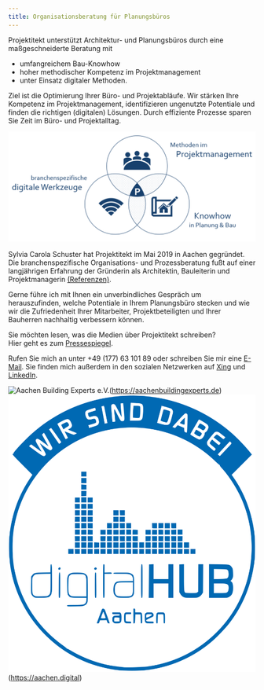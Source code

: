 ```yaml
---
title: Organisationsberatung für Planungsbüros
---
```


Projektitekt unterstützt Architektur- und Planungsbüros durch eine maßgeschneiderte Beratung mit
* umfangreichem Bau-Knowhow
* hoher methodischer Kompetenz im Projektmanagement
* unter Einsatz digitaler Methoden.
    
Ziel ist die Optimierung Ihrer Büro- und Projektabläufe. Wir stärken Ihre Kompetenz im Projektmanagement, identifizieren ungenutzte Potentiale und finden die richtigen (digitalen) Lösungen. Durch effiziente Prozesse sparen Sie Zeit im Büro- und Projektalltag. 
  
![USP Projektitekt](/contents/USP_Projektitekt.PNG)

Sylvia Carola Schuster hat Projektitekt im Mai 2019 in Aachen gegründet. Die branchenspezifische Organisations- und Prozessberatung fußt auf einer langjährigen Erfahrung der Gründerin als Architektin, Bauleiterin und Projektmanagerin [(Referenzen)](/referenzen).

Gerne führe ich mit Ihnen ein unverbindliches Gespräch um herauszufinden, welche Potentiale in Ihrem Planungsbüro stecken und wie wir die Zufriedenheit Ihrer Mitarbeiter, Projektbeteiligten und Ihrer Bauherren nachhaltig verbessern können.

Sie möchten lesen, was die Medien über Projektitekt schreiben?<br>
Hier geht es zum [Pressespiegel](/presse).

Rufen Sie mich an unter +49 (177) 63 101 89 oder schreiben Sie mir eine
[E-Mail](mailto:sylvia.schuster@projektitekt.de). Sie finden mich außerdem in
den sozialen Netzwerken auf
[Xing](https://www.xing.com/profile/SylviaC_Schuster/portfolio) und
[LinkedIn](https://www.linkedin.com/in/sylvia-c-schuster/).


![Aachen Building Experts e.V.](/ABE_Logo_Member.png)(https://aachenbuildingexperts.de)
![digitalHub e.V.](/digital-hub.svg)(https://aachen.digital)
